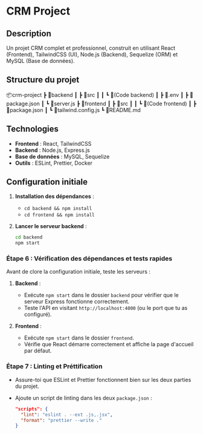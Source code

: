 # CRM Project

## Description

Un projet CRM complet et professionnel, construit en utilisant React (Frontend), TailwindCSS (UI), Node.js (Backend), Sequelize (ORM) et MySQL (Base de données).

## Structure du projet

📦crm-project
┣ 📂backend
┃ ┣ 📂src
┃ ┃ ┗ 📜(Code backend)
┃ ┣ 📜.env
┃ ┣ 📜package.json
┃ ┗ 📜server.js
┣ 📂frontend
┃ ┣ 📂src
┃ ┃ ┗ 📜(Code frontend)
┃ ┣ 📜package.json
┃ ┗ 📜tailwind.config.js
┗ 📜README.md

## Technologies

- **Frontend** : React, TailwindCSS  
- **Backend** : Node.js, Express.js  
- **Base de données** : MySQL, Sequelize  
- **Outils** : ESLint, Prettier, Docker  

## Configuration initiale

1. **Installation des dépendances** :
   - `cd backend && npm install`
   - `cd frontend && npm install`
2. **Lancer le serveur backend** :

   ```bash
   cd backend
   npm start


### Étape 6 : Vérification des dépendances et tests rapides

Avant de clore la configuration initiale, teste les serveurs :

1. **Backend** :
   - Exécute `npm start` dans le dossier `backend` pour vérifier que le serveur Express fonctionne correctement.
   - Teste l'API en visitant `http://localhost:4000` (ou le port que tu as configuré).

2. **Frontend** :
   - Exécute `npm start` dans le dossier `frontend`.
   - Vérifie que React démarre correctement et affiche la page d'accueil par défaut.

### Étape 7 : Linting et Préttification

- Assure-toi que ESLint et Prettier fonctionnent bien sur les deux parties du projet.
- Ajoute un script de linting dans les deux `package.json` :

  ```json
  "scripts": {
    "lint": "eslint . --ext .js,.jsx",
    "format": "prettier --write ."
  }

